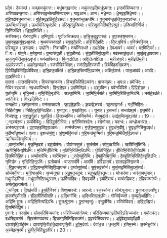 

  
प्रदे॒वं। दे॒वमच्छ॑। अच्छा॒मधु॑मन्त:। मधु॑मन्त॒इन्द॑व:। मधु॑मन्त॒इति॒मधु॑ऽमन्त:। इन्द॒वोसि॑ष्यदन्त। असि॑ष्यदन्त॒गाव॑:। असि॑स्यद॒न्तेत्यसि॑स्यदन्त। गाव॒आन। आन। नधे॒नव॑:। धे॒नव॒इति॑धे॒नव॑:।। ब॒र्हि॒षदो॑वच॒नाव॑न्त:। ब॒र्हि॒सद॒इति॑ब॒र्हि॒ऽसद॑:। व॒च॒नाव॑न्त॒ऊध॑भि:। व॒च॒नाव॑न्त॒इति॑व॒च॒नाऽव॑न्त:। ऊध॑भि:परि॒स्रुतं॑। ऊध॑भि॒रित्यूध॑ऽभि:। प॒रि॒स्रुत॑मु॒स्रिया॑:। प॒रि॒स्रुत॒मिति॑प॒रि॒ऽस्रुतं॑। उ॒स्रिया॑नि॒र्णिजं॑। नि॒र्णिजं॑धिरे। धि॒र॒इति॑धिरे।।  
सरो॑रुवत्। रोरु॑वद॒भि। अ॒भिपूर्वा॑:। पूर्वा॑अचिक्रदत्। अ॒चि॒क्र॒द॒दु॒पारुह॑:। उ॒पा॒रुह॑श्र॒थय॑न्। उ॒पा॒रुह॒इत्यु॑प॒ऽआ॒रुह॑:। श्र॒थय॑न्त्स्वादते। स्वा॒द॒ते॒हरि॑:। हरि॒रिति॒हरि॑:।। ति॒र:प॒वित्रं॑। प॒वित्रं॑परि॒यन्। प॒रि॒यन्नु॒रु। उ॒रुज्रय॑:। ज्रयो॒नि। निशर्या॑णि। शर्या॑णिदधते। द॒ध॒ते॒दे॒व:। दे॒वआवरं॑। आवरं॑। वर॒मिति॒वरं॑।।  
िय:। योम॒मे। म॒मेय॒म्या॑। य॒म्या॑संय॒ती। सं॒य॒तीमद॑:। सं॒य॒तीति॑सं॒ऽय॒ती। मद॑स्साकं॒वृधा॑। सा॒कं॒वृधा॒पय॑सा। सा॒कं॒वृधेति॑सा॒कं॒ऽवृधा॑। पय॑सापिन्वत्। पि॒न्व॒दक्षि॑ता। अक्षि॒तेत्यक्षि॑ता।। म॒हीअ॑पा॒रे। म॒हीइति॑म॒ही। अ॒पा॒रेरज॑सी। अ॒पा॒रेइत्य॑पा॒रे। रज॑सीवि॒वेवि॑दत्। रज॑सी॒इति॒रज॑सी। वि॒वेवि॑द॒दभि॒व्रज॑न्। वि॒वेवि॑द॒दिति॑वि॒ऽवेवि॑दत्। अ॒भि॒व्रज॒न्नक्षि॑तं। अ॒भि॒व्रज॒न्नित्य॑भि॒ऽव्रज॑न्। अक्षि॑तं॒पाज॑:। पाज॒आद॑दे। आद॑दे। द॒द॒इति॑ददे।।  
मा॒तरा॑। मा॒तरा॑वि॒चर॑न्। वि॒चर॑न्वा॒जय॑न्। वि॒चर॒न्निति॑वि॒ऽचर॑न्। वा॒जय॑न्न॒प:। अ॒प:प्र। प्रमेधि॑र:। मेधि॑र:स्व॒धया॑। स्व॒धया॑पिन्वते। पि॒न्व॒ते॒प॒दं। प॒दमिति॑प॒दं।। अं॒शुर्यवे॑न। यवे॑नपिपिशे। पि॒पि॒शे॒य॒त:। य॒तोनृभि॑:। नृभि॒स्सं। नृभि॒रिति॒नृऽभि॑:। सञ्जा॒मिभि॑:। जा॒मिभि॒र्नस॑ते। जा॒मिभि॒रिति॑जा॒मिऽभि॑:। नस॑ते॒रक्ष॑ते। रक्ष॑ते॒शिर॑:। शिर॒इति॒शिर॑:।।  
सन्दक्षे॑ण। दक्षे॑ण॒मन॑सा। मन॑साजायते। जा॒य॒ते॒क॒वि:। क॒वर्ऋ॒तस्य॑। ऋ॒तस्य॒गर्भ॑:। गर्भो॒निहि॑त:। निहि॑तोय॒मा। निहि॑त॒इति॒निऽहि॑त:। य॒माप॒र:। प॒रइति॑प॒र:।। यूना॑ह। ह॒सन्ता॑। सन्ता॑प्रथ॒मं। प्र॒थ॒मंवि। विज॑ज्ञतु:। ज॒ज्ञ॒तु॒र्गुहा॑। गुहा॑हि॒तं। हि॒तञ्जनि॑म। जनि॑म॒नेमं॑। नेम॒मुद्य॑तं। उद्य॑त॒मित्युत्ऽय॑तं।। 19।।  
॒न्द्रस्य॑रू॒पं। रू॒पंवि॑विदु:। वि॒वि॒दु॒र्म॒नी॒षिण॑:। म॒नी॒षिण॑श्श्ये॒न:। श्ये॒नोयत्। यदन्ध॑:। अन्धो॒अभ॑रत्। अभ॑रत्परा॒वत॑:। प॒रा॒वत॒इति॑प॒रा॒ऽवत॑:।। तम्म॑र्जयन्त। म॒र्ज॒य॒न्त॒सु॒वृधं॑। सु॒वृधं॑न॒दीषु॑। सु॒वृध॒मिति॑सु॒ऽवृधं॑। न॒दीष्वाँउ॒शन्तं॑। एत्या। उ॒शन्त॑मं॒शुं। अं॒शुम्प॑रि॒यन्तं॑। प॒रि॒यन्त॑मृ॒ग्मियं॑। प॒रि॒यन्त॒मिति॑प॒रि॒ऽयन्तं॑। ऋ॒ग्मिय॒मित्यृ॒ग्मियं॑।।  
्वाम्मृ॑जन्ति। मृ॒ज॒न्ति॒दश॑। दश॒योष॑ण:। योष॑णस्सु॒तं। सु॒तंसोम॑। सोम॒ऋषि॑भि:। ऋषि॑भिर्म॒तिभि॑:। ऋषि॑भि॒रित्यृषि॑ऽभि:। म॒तिभि॑र्धी॒तिभि॑:। म॒तिभि॒रिति॑म॒तिऽभि॑:। धी॒तिभि॑र्हि॒तं। धी॒तिभि॒रिति॑धी॒तिऽभि॑:। हि॒तमिति॑हि॒तं।। अव्यो॒वारे॑भि:। वारे॑भिरु॒त। ॒तदे॒वहू॑तिभि:। दे॒वहू॑तिभि॒र्नृभिः॑। दे॒वहू॑तिभि॒रिति॑दे॒वहू॑तिऽभि:। नृभि॑र्य॒त:। नृभि॒रिति॒नृऽभि॑:। य॒तोवाजं॑। वाज॒माद॑र्षि। आद॑र्षि। द॒र्षि॒सा॒तये॑। सा॒तय॒इति॑सा॒तये॑।।  
॒रि॒प्र॒यन्तं॑व॒य्यं॑। प॒रि॒प्र॒यन्त॒मिति॑प॒रि॒ऽप्र॒यन्तं॑। व॒य्यं॑सुषं॒सदं॑। सु॒षं॒सदं॒सोमं॑। सु॒सं॒सद॒मिति॑सु॒ऽसं॒सदं॑। सोमं॑मनी॒षा:। म॒नी॒षाअ॒भि। अ॒भ्य॑नूषत। अ॒नू॒ष॒त॒स्तुभ॑:। स्तुभ॒इति॒स्तुभ॑:।। योधार॑या। धार॑या॒मधु॑मान्। मधु॑माँऊ॒र्मिणा॑। मधु॑मा॒निति॒मधु॑ऽमान्। ऊ॒र्मिणा॑दि॒व:। दि॒वइय॑र्ति। इय॑र्ति॒वाचं॑। वाचं॑रयि॒षाट्। र॒यि॒षाळम॑र्त्य:। अम॑र्त्य॒इत्यम॑र्त्य:।।  
॒यन्दि॒व:। दि॒वइ॑यर्ति। इ॒य॒र्ति॒विश्वं॑। विश्व॒मारज॑:। आरज॑:। रज॒स्सोमः॑। सोम॑:पुना॒न:। पु॒ना॒न:क॒लशे॑षु। क॒लशे॑षुसीदति। सी॒द॒तीति॑सीदति।। अ॒द्भिर्गोभि॑:। अ॒द्भिरित्य॒त्ऽभि:। गोभि॑र्मृज्यते। मृ॒ज्य॒ते॒अद्रि॑भि:। अद्रि॑भि:सु॒त:। अद्रि॑भि॒रित्यद्रि॑ऽभि:। सु॒त:पु॑ना॒न:। पु॒ना॒नइन्दु॑:। इन्दु॒र्वरि॑व:। वरि॑वोविदत्। अ॒वि॒द॒त्प्रि॒यं। प्रि॒यमिति॑प्रि॒यं।।  
ए॒वान॑:। न॒स्सो॒म॒। सो॒म॒प॒रि॒षि॒च्यमा॑न:। प॒रि॒षि॒च्यमा॑नो॒वय॑:। प॒रि॒सि॒च्यमा॑न॒इति॑प॒रि॒ऽसि॒च्यमा॑न:। वयो॒दध॑त्। दध॑च्चि॒त्रत॑मं। चि॒त्रत॑मम्पवस्व। चि॒त्रत॑म॒मिति॑चि॒त्रऽत॑मं। प॒व॒स्वेति॑पवस्व।। अ॒द्वे॒षेद्यावा॑पृथि॒वी। द्यावा॑पृथि॒वीहु॑वेम। द्यावा॑पृथि॒वीइति॒द्यावा॑पृथि॒वी। हु॒वे॒म॒देवा॑:। देवा॑ध॒त्त। ध॒त्तर॒यिं। र॒यिम॒स्मे। अ॒स्मेसु॒वीरं॑। अ॒स्मेइत्य॒स्मे। सु॒वीर॒मिति॑सु॒ऽवीरं॑।। 20।।  
